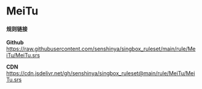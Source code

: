 # MeiTu

#### 规则链接

**Github**
https://raw.githubusercontent.com/senshinya/singbox_ruleset/main/rule/MeiTu/MeiTu.srs

**CDN**
https://cdn.jsdelivr.net/gh/senshinya/singbox_ruleset@main/rule/MeiTu/MeiTu.srs